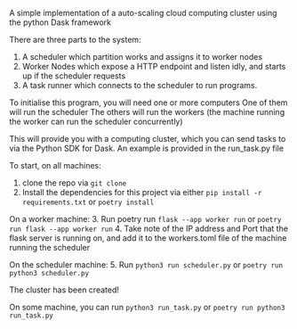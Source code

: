A simple implementation of a auto-scaling cloud computing cluster using the python Dask framework

There are three parts to the system:
1. A scheduler which partition works and assigns it to worker nodes
2. Worker Nodes which expose a HTTP endpoint and listen idly, and starts up if the scheduler requests
3. A task runner which connects to the scheduler to run programs.


To initialise this program, you will need one or more computers
One of them will run the scheduler
The others will run the workers (the machine running the worker can run the scheduler concurrently)

This will provide you with a computing cluster, which you can send tasks to via the Python SDK for Dask. An example is provided in the run_task.py file

To start, on all machines:
1. clone the repo via `git clone`
2. Install the dependencies for this project via either `pip install -r requirements.txt` or `poetry install`

On a worker machine:
3. Run poetry run `flask --app worker run` or `poetry run flask --app worker run`
4. Take note of the IP address and Port that the flask server is running on, and add it to the workers.toml file of the machine running the scheduler

On the scheduler machine:
5. Run `python3 run scheduler.py` or `poetry run python3 scheduler.py`

The cluster has been created!

On some machine, you can run `python3 run_task.py` or `poetry run python3
 run_task.py`
